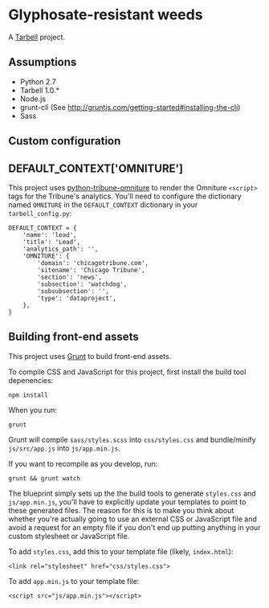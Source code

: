 # Glyphosate-resistant weeds

A [Tarbell](http://tarbell.io) project.

Assumptions
-----------

* Python 2.7
* Tarbell 1.0.\*
* Node.js
* grunt-cli (See http://gruntjs.com/getting-started#installing-the-cli)
* Sass

Custom configuration
--------------------

## DEFAULT_CONTEXT['OMNITURE']

This project uses [python-tribune-omniture](https://github.com/newsapps/python-tribune-omniture) to render the Omniture `<script>` tags for the Tribune's analytics.  You'll need to configure the dictionary named `OMNITURE` in the `DEFAULT_CONTEXT` dictionary in your `tarbell_config.py`:


    DEFAULT_CONTEXT = {
        'name': 'lead',
        'title': 'Lead',
        'analytics_path': '',
        'OMNITURE': {
            'domain': 'chicagotribune.com',
            'sitename': 'Chicago Tribune',
            'section': 'news',
            'subsection': 'watchdog',
            'subsubsection': '',
            'type': 'dataproject',
        },
    }

Building front-end assets
-------------------------

This project uses [Grunt](http://gruntjs.com/) to build front-end assets.

To compile CSS and JavaScript for this project, first install the build tool depenencies:

    npm install

When you run:

    grunt

Grunt will compile `sass/styles.scss` into `css/styles.css` and bundle/minify `js/src/app.js` into `js/app.min.js`.

If you want to recompile as you develop, run:

    grunt && grunt watch


The blueprint simply sets up the the build tools to generate `styles.css` and `js/app.min.js`, you'll have to explicitly update your templates to point to these generated files.  The reason for this is to make you think about whether you're actually going to use an external CSS or JavaScript file and avoid a request for an empty file if you don't end up putting anything in your custom stylesheet or JavaScript file.

To add `styles.css`, add this to your template file (likely, `index.html`):

    
    <link rel="stylesheet" href="css/styles.css">
    

To add `app.min.js` to your template file:

    
    <script src="js/app.min.js"></script>
    